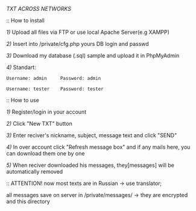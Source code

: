 *TXT ACROSS NETWORKS*

:: How to install

*1)* Upload all files via FTP or use local Apache Server(e.g XAMPP)

*2)* Insert into /private/cfg.php yours DB login and passwd

*3)* Download my database (.sql) sample and upload it in PhpMyAdmin

*4)* Standart:

	Username: admin		Password: admin
	
	Username: tester	Password: tester
	

:: How to use

*1)* Register/login in your account

*2)* Click "New TXT" button

*3)* Enter reciver's nickname, subject, message text and click "SEND"

*4)* In over account click "Refresh message box" and if any mails here, you can download them one by one

*5)* When reciver downloaded his messages, they[messages] will be automatically removed

:: ATTENTION!
now most texts are in Russian -> use translator;

all messages save on server in /private/messages/ -> they are encrypted and this directory 
